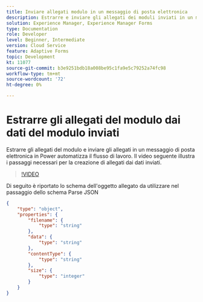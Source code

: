 ```yaml
---
title: Inviare allegati modulo in un messaggio di posta elettronica
description: Estrarre e inviare gli allegati dei moduli inviati in un messaggio di posta elettronica utilizzando il flusso di lavoro automatizzato dell'alimentazione
solution: Experience Manager, Experience Manager Forms
type: Documentation
role: Developer
level: Beginner, Intermediate
version: Cloud Service
feature: Adaptive Forms
topic: Development
kt: 11077
source-git-commit: b3e9251bdb18a008be95c1fa9e5c79252a74fc98
workflow-type: tm+mt
source-wordcount: '72'
ht-degree: 0%

---
```


# Estrarre gli allegati del modulo dai dati del modulo inviati

Estrarre gli allegati del modulo e inviare gli allegati in un messaggio di posta elettronica in Power automatizza il flusso di lavoro.
Il video seguente illustra i passaggi necessari per la creazione di allegati dai dati inviati.
>[!VIDEO](https://video.tv.adobe.com/v/3409017?quality=12&learn=on)

Di seguito è riportato lo schema dell&#39;oggetto allegato da utilizzare nel passaggio dello schema Parse JSON

```json
{
    "type": "object",
    "properties": {
        "filename": {
            "type": "string"
        },
        "data": {
            "type": "string"
        },
        "contentType": {
            "type": "string"
        },
        "size": {
            "type": "integer"
        }
    }
}
```
